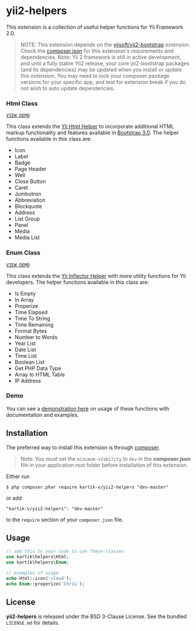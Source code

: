 yii2-helpers
============

This extension is a collection of useful helper functions for Yii Framework 2.0.

> NOTE: This extension depends on the [yiisoft/yii2-bootstrap](https://github.com/yiisoft/yii2/tree/master/extensions/bootstrap) extension. Check the 
[composer.json](https://github.com/kartik-v/yii2-helpers/blob/master/composer.json) for this extension's requirements and dependencies. 
Note: Yii 2 framework is still in active development, and until a fully stable Yii2 release, your core yii2-bootstrap packages (and its dependencies) 
may be updated when you install or update this extension. You may need to lock your composer package versions for your specific app, and test 
for extension break if you do not wish to auto update dependencies.

### Html Class
[```VIEW DEMO```](http://demos.krajee.com/helper-functions/html)  

This class extends the [Yii Html Helper](https://github.com/yiisoft/yii2/blob/master/framework/helpers/Html.php) to incorporate additional HTML markup functionality and features available in [Bootstrap 3.0](http://getbootstrap.com/). The helper functions available in this class are:
- Icon
- Label
- Badge
- Page Header
- Well
- Close Button
- Caret
- Jumbotron
- Abbreviation
- Blockquote
- Address
- List Group
- Panel
- Media
- Media List

### Enum Class
[```VIEW DEMO```](http://demos.krajee.com/helper-functions/enum)  

This class extends the [Yii Inflector Helper](https://github.com/yiisoft/yii2/blob/master/framework/helpers/Inflector.php) with more utility functions for Yii developers. The helper functions available in this class are:
- Is Empty
- In Array
- Properize
- Time Elapsed
- Time To String
- Time Remaining
- Format Bytes
- Number to Words
- Year List
- Date List
- Time List
- Boolean List
- Get PHP Data Type
- Array to HTML Table
- IP Address

### Demo
You can see a [demonstration here](http://demos.krajee.com/helpers) on usage of these functions with documentation and examples.

## Installation

The preferred way to install this extension is through [composer](http://getcomposer.org/download/).

> Note: You must set the `minimum-stability` to `dev` in the **composer.json** file in your application root folder before installation of this extension.

Either run

```
$ php composer.phar require kartik-v/yii2-helpers "dev-master"
```

or add

```
"kartik-v/yii2-helpers": "dev-master"
```

to the ```require``` section of your `composer.json` file.

## Usage

```php
// add this to your code to use these classes
use kartik\helpers\Html;
use kartik\helpers\Enum;

// examples of usage
echo Html::icon('cloud');
echo Enum::properize('Chris');
```

## License

**yii2-helpers** is released under the BSD 3-Clause License. See the bundled `LICENSE.md` for details.
